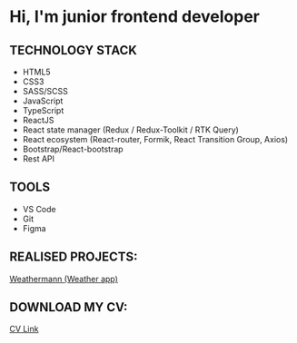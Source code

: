 # Hi, I'm junior frontend developer

## TECHNOLOGY STACK
- HTML5
- CSS3
- SASS/SCSS
- JavaScript
- TypeScript
- ReactJS
- React state manager (Redux / Redux-Toolkit / RTK Query)
- React ecosystem (React-router, Formik, React Transition Group, Axios)
- Bootstrap/React-bootstrap
- Rest API

## TOOLS
- VS Code
- Git
- Figma

## REALISED PROJECTS:
[Weathermann (Weather app)](https://github.com/Alejandro-Vas/weather-app)

## DOWNLOAD MY CV:
[CV Link](https://disk.yandex.ru/i/E2RLWP_m6m0gdg)



 
